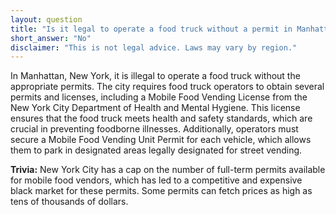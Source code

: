 ```yaml
---
layout: question
title: "Is it legal to operate a food truck without a permit in Manhattan, New York?"
short_answer: "No"
disclaimer: "This is not legal advice. Laws may vary by region."
---
```


In Manhattan, New York, it is illegal to operate a food truck without the appropriate permits. The city requires food truck operators to obtain several permits and licenses, including a Mobile Food Vending License from the New York City Department of Health and Mental Hygiene. This license ensures that the food truck meets health and safety standards, which are crucial in preventing foodborne illnesses. Additionally, operators must secure a Mobile Food Vending Unit Permit for each vehicle, which allows them to park in designated areas legally designated for street vending.

**Trivia:** New York City has a cap on the number of full-term permits available for mobile food vendors, which has led to a competitive and expensive black market for these permits. Some permits can fetch prices as high as tens of thousands of dollars.
